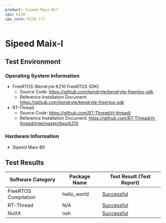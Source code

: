 ```yaml
---
product: Sipeed Maix-Bit
cpu: K210
cpu_core: K210 (?)
---
```


# Sipeed Maix-I

## Test Environment

### Operating System Information

- FreeRTOS (Kendryte K210 FreeRTOS SDK)
    - Source Code: https://github.com/kendryte/kendryte-freertos-sdk
    - Reference Installation Document: https://github.com/kendryte/kendryte-freertos-sdk
- RT-Thread
    - Source Code: https://github.com/RT-Thread/rt-thread/
    - Reference Installation Document: https://github.com/RT-Thread/rt-thread/tree/master/bsp/k210

### Hardware Information

- Sipeed Maix-Bit

## Test Results

| Software Category    | Package Name | Test Result (Test Report) |
| -------------------- | ------------ | ------------------------- |
| FreeRTOS Compilation | hello_world  | [Successful][FreeRTOS]    |
| RT-Thread            | N/A          | [Successful][RTThread]    |
| NuttX                | nsh          | [Successful][NuttX]       |

[FreeRTOS]: ./FreeRTOS/README.md
[RTThread]: ./RT-Thread/README.md
[NuttX]: ./NuttX/README.md
